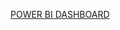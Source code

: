 [POWER BI DASHBOARD](https://app.powerbi.com/view?r=eyJrIjoiZGY1OTgxZTMtOGUwZC00OWQzLThkOWUtYTFjODA0NTNkZmMzIiwidCI6IjIxM2U0OTFkLTQzZTMtNGE4Yy1hYzJkLThhMjZlZDg4NWUwZiIsImMiOjEwfQ%3D%3D&pageName=ReportSection9d2f96de2ae0202bb1b5)
